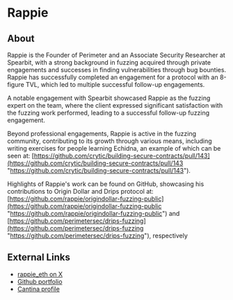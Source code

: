 # Rappie

## About
Rappie is the Founder of Perimeter and an Associate Security Researcher at Spearbit, with a strong background in fuzzing acquired through private engagements and successes in finding vulnerabilities through bug bounties. Rappie has successfully completed an engagement for a protocol with an 8-figure TVL, which led to multiple successful follow-up engagements.

A notable engagement with Spearbit showcased Rappie as the fuzzing expert on the team, where the client expressed significant satisfaction with the fuzzing work performed, leading to a successful follow-up fuzzing engagement.

Beyond professional engagements, Rappie is active in the fuzzing community, contributing to its growth through various means, including writing exercises for people learning Echidna, an example of which can be seen at: [https://github.com/crytic/building-secure-contracts/pull/143](https://github.com/crytic/building-secure-contracts/pull/143 "https://github.com/crytic/building-secure-contracts/pull/143").

Highlights of Rappie's work can be found on GitHub, showcasing his contributions to Origin Dollar and Drips protocol at: [https://github.com/rappie/origindollar-fuzzing-public](https://github.com/rappie/origindollar-fuzzing-public "https://github.com/rappie/origindollar-fuzzing-public") and [https://github.com/perimetersec/drips-fuzzing](https://github.com/perimetersec/drips-fuzzing "https://github.com/perimetersec/drips-fuzzing"), respectively

## External Links
* [rappie_eth on X](https://x.com/rappie_eth)
* [Github portfolio](https://github.com/rappie/reports)
* [Cantina profile](https://cantina.xyz/u/Rappie)